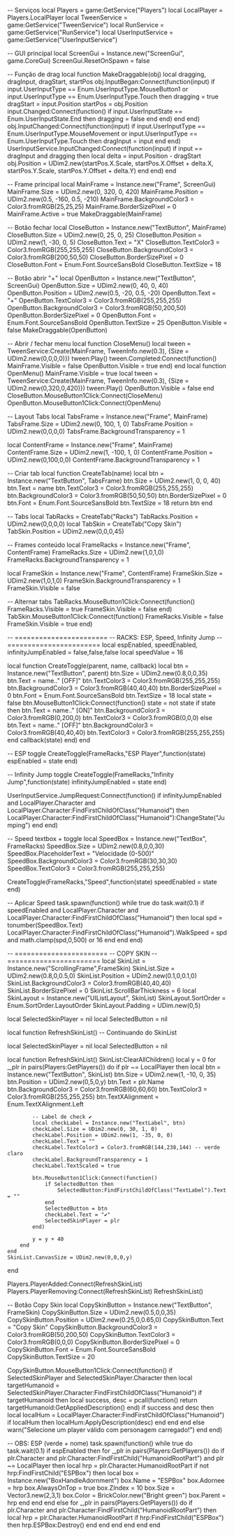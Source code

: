 -- Serviços
local Players = game:GetService("Players")
local LocalPlayer = Players.LocalPlayer
local TweenService = game:GetService("TweenService")
local RunService = game:GetService("RunService")
local UserInputService = game:GetService("UserInputService")

-- GUI principal
local ScreenGui = Instance.new("ScreenGui", game.CoreGui)
ScreenGui.ResetOnSpawn = false

-- Função de drag
local function MakeDraggable(obj)
    local dragging, dragInput, dragStart, startPos
    obj.InputBegan:Connect(function(input)
        if input.UserInputType == Enum.UserInputType.MouseButton1 or input.UserInputType == Enum.UserInputType.Touch then
            dragging = true
            dragStart = input.Position
            startPos = obj.Position
            input.Changed:Connect(function()
                if input.UserInputState == Enum.UserInputState.End then
                    dragging = false
                end
            end)
        end
    end)
    obj.InputChanged:Connect(function(input)
        if input.UserInputType == Enum.UserInputType.MouseMovement or input.UserInputType == Enum.UserInputType.Touch then
            dragInput = input
        end
    end)
    UserInputService.InputChanged:Connect(function(input)
        if input == dragInput and dragging then
            local delta = input.Position - dragStart
            obj.Position = UDim2.new(startPos.X.Scale, startPos.X.Offset + delta.X, startPos.Y.Scale, startPos.Y.Offset + delta.Y)
        end
    end)
end

-- Frame principal
local MainFrame = Instance.new("Frame", ScreenGui)
MainFrame.Size = UDim2.new(0, 320, 0, 420)
MainFrame.Position = UDim2.new(0.5, -160, 0.5, -210)
MainFrame.BackgroundColor3 = Color3.fromRGB(25,25,25)
MainFrame.BorderSizePixel = 0
MainFrame.Active = true
MakeDraggable(MainFrame)

-- Botão fechar
local CloseButton = Instance.new("TextButton", MainFrame)
CloseButton.Size = UDim2.new(0, 25, 0, 25)
CloseButton.Position = UDim2.new(1, -30, 0, 5)
CloseButton.Text = "X"
CloseButton.TextColor3 = Color3.fromRGB(255,255,255)
CloseButton.BackgroundColor3 = Color3.fromRGB(200,50,50)
CloseButton.BorderSizePixel = 0
CloseButton.Font = Enum.Font.SourceSansBold
CloseButton.TextSize = 18

-- Botão abrir "+"
local OpenButton = Instance.new("TextButton", ScreenGui)
OpenButton.Size = UDim2.new(0, 40, 0, 40)
OpenButton.Position = UDim2.new(0.5, -20, 0.5, -20)
OpenButton.Text = "+"
OpenButton.TextColor3 = Color3.fromRGB(255,255,255)
OpenButton.BackgroundColor3 = Color3.fromRGB(50,200,50)
OpenButton.BorderSizePixel = 0
OpenButton.Font = Enum.Font.SourceSansBold
OpenButton.TextSize = 25
OpenButton.Visible = false
MakeDraggable(OpenButton)

-- Abrir / fechar menu
local function CloseMenu()
    local tween = TweenService:Create(MainFrame, TweenInfo.new(0.3), {Size = UDim2.new(0,0,0,0)})
    tween:Play()
    tween.Completed:Connect(function()
        MainFrame.Visible = false
        OpenButton.Visible = true
    end)
end
local function OpenMenu()
    MainFrame.Visible = true
    local tween = TweenService:Create(MainFrame, TweenInfo.new(0.3), {Size = UDim2.new(0,320,0,420)})
    tween:Play()
    OpenButton.Visible = false
end
CloseButton.MouseButton1Click:Connect(CloseMenu)
OpenButton.MouseButton1Click:Connect(OpenMenu)

-- Layout Tabs
local TabsFrame = Instance.new("Frame", MainFrame)
TabsFrame.Size = UDim2.new(0, 100, 1, 0)
TabsFrame.Position = UDim2.new(0,0,0,0)
TabsFrame.BackgroundTransparency = 1

local ContentFrame = Instance.new("Frame", MainFrame)
ContentFrame.Size = UDim2.new(1, -100, 1, 0)
ContentFrame.Position = UDim2.new(0,100,0,0)
ContentFrame.BackgroundTransparency = 1

-- Criar tab
local function CreateTab(name)
    local btn = Instance.new("TextButton", TabsFrame)
    btn.Size = UDim2.new(1, 0, 0, 40)
    btn.Text = name
    btn.TextColor3 = Color3.fromRGB(255,255,255)
    btn.BackgroundColor3 = Color3.fromRGB(50,50,50)
    btn.BorderSizePixel = 0
    btn.Font = Enum.Font.SourceSansBold
    btn.TextSize = 18
    return btn
end

-- Tabs
local TabRacks = CreateTab("Racks")
TabRacks.Position = UDim2.new(0,0,0,0)
local TabSkin = CreateTab("Copy Skin")
TabSkin.Position = UDim2.new(0,0,0,45)

-- Frames conteúdo
local FrameRacks = Instance.new("Frame", ContentFrame)
FrameRacks.Size = UDim2.new(1,0,1,0)
FrameRacks.BackgroundTransparency = 1

local FrameSkin = Instance.new("Frame", ContentFrame)
FrameSkin.Size = UDim2.new(1,0,1,0)
FrameSkin.BackgroundTransparency = 1
FrameSkin.Visible = false

-- Alternar tabs
TabRacks.MouseButton1Click:Connect(function()
    FrameRacks.Visible = true
    FrameSkin.Visible = false
end)
TabSkin.MouseButton1Click:Connect(function()
    FrameRacks.Visible = false
    FrameSkin.Visible = true
end)

-- =======================
-- RACKS: ESP, Speed, Infinity Jump
-- =======================
local espEnabled, speedEnabled, infinityJumpEnabled = false,false,false
local speedValue = 16

local function CreateToggle(parent, name, callback)
    local btn = Instance.new("TextButton", parent)
    btn.Size = UDim2.new(0.8,0,0,35)
    btn.Text = name.." [OFF]"
    btn.TextColor3 = Color3.fromRGB(255,255,255)
    btn.BackgroundColor3 = Color3.fromRGB(40,40,40)
    btn.BorderSizePixel = 0
    btn.Font = Enum.Font.SourceSansBold
    btn.TextSize = 18
    local state = false
    btn.MouseButton1Click:Connect(function()
        state = not state
        if state then
            btn.Text = name.." [ON]"
            btn.BackgroundColor3 = Color3.fromRGB(0,200,0)
            btn.TextColor3 = Color3.fromRGB(0,0,0)
        else
            btn.Text = name.." [OFF]"
            btn.BackgroundColor3 = Color3.fromRGB(40,40,40)
            btn.TextColor3 = Color3.fromRGB(255,255,255)
        end
        callback(state)
    end)
end

-- ESP toggle
CreateToggle(FrameRacks,"ESP Player",function(state)
    espEnabled = state
end)

-- Infinity Jump toggle
CreateToggle(FrameRacks,"Infinity Jump",function(state)
    infinityJumpEnabled = state
end)

UserInputService.JumpRequest:Connect(function()
    if infinityJumpEnabled and LocalPlayer.Character and LocalPlayer.Character:FindFirstChildOfClass("Humanoid") then
        LocalPlayer.Character:FindFirstChildOfClass("Humanoid"):ChangeState("Jumping")
    end
end)

-- Speed textbox + toggle
local SpeedBox = Instance.new("TextBox", FrameRacks)
SpeedBox.Size = UDim2.new(0.8,0,0,30)
SpeedBox.PlaceholderText = "Velocidade (0-500)"
SpeedBox.BackgroundColor3 = Color3.fromRGB(30,30,30)
SpeedBox.TextColor3 = Color3.fromRGB(255,255,255)

CreateToggle(FrameRacks,"Speed",function(state)
    speedEnabled = state
end)

-- Aplicar Speed
task.spawn(function()
    while true do
        task.wait(0.1)
        if speedEnabled and LocalPlayer.Character and LocalPlayer.Character:FindFirstChildOfClass("Humanoid") then
            local spd = tonumber(SpeedBox.Text)
            LocalPlayer.Character:FindFirstChildOfClass("Humanoid").WalkSpeed = spd and math.clamp(spd,0,500) or 16
        end
    end
end)

-- =======================
-- COPY SKIN
-- =======================
local SkinList = Instance.new("ScrollingFrame",FrameSkin)
SkinList.Size = UDim2.new(0.8,0,0.5,0)
SkinList.Position = UDim2.new(0.1,0,0.1,0)
SkinList.BackgroundColor3 = Color3.fromRGB(40,40,40)
SkinList.BorderSizePixel = 0
SkinList.ScrollBarThickness = 6
local SkinLayout = Instance.new("UIListLayout", SkinList)
SkinLayout.SortOrder = Enum.SortOrder.LayoutOrder
SkinLayout.Padding = UDim.new(0,5)

local SelectedSkinPlayer = nil
local SelectedButton = nil

local function RefreshSkinList()
    -- Continuando do SkinList

local SelectedSkinPlayer = nil
local SelectedButton = nil

local function RefreshSkinList()
    SkinList:ClearAllChildren()
    local y = 0
    for _,plr in pairs(Players:GetPlayers()) do
        if plr ~= LocalPlayer then
            local btn = Instance.new("TextButton", SkinList)
            btn.Size = UDim2.new(1, -10, 0, 35)
            btn.Position = UDim2.new(0,5,0,y)
            btn.Text = plr.Name
            btn.BackgroundColor3 = Color3.fromRGB(60,60,60)
            btn.TextColor3 = Color3.fromRGB(255,255,255)
            btn.TextXAlignment = Enum.TextXAlignment.Left

            -- Label de check ✔
            local checkLabel = Instance.new("TextLabel", btn)
            checkLabel.Size = UDim2.new(0, 30, 1, 0)
            checkLabel.Position = UDim2.new(1, -35, 0, 0)
            checkLabel.Text = ""
            checkLabel.TextColor3 = Color3.fromRGB(144,238,144) -- verde claro
            checkLabel.BackgroundTransparency = 1
            checkLabel.TextScaled = true

            btn.MouseButton1Click:Connect(function()
                if SelectedButton then
                    SelectedButton:FindFirstChildOfClass("TextLabel").Text = ""
                end
                SelectedButton = btn
                checkLabel.Text = "✔"
                SelectedSkinPlayer = plr
            end)

            y = y + 40
        end
    end
    SkinList.CanvasSize = UDim2.new(0,0,0,y)
end

Players.PlayerAdded:Connect(RefreshSkinList)
Players.PlayerRemoving:Connect(RefreshSkinList)
RefreshSkinList()

-- Botão Copy Skin
local CopySkinButton = Instance.new("TextButton", FrameSkin)
CopySkinButton.Size = UDim2.new(0.5,0,0,35)
CopySkinButton.Position = UDim2.new(0.25,0,0.65,0)
CopySkinButton.Text = "Copy Skin"
CopySkinButton.BackgroundColor3 = Color3.fromRGB(50,200,50)
CopySkinButton.TextColor3 = Color3.fromRGB(0,0,0)
CopySkinButton.BorderSizePixel = 0
CopySkinButton.Font = Enum.Font.SourceSansBold
CopySkinButton.TextSize = 20

CopySkinButton.MouseButton1Click:Connect(function()
    if SelectedSkinPlayer and SelectedSkinPlayer.Character then
        local targetHumanoid = SelectedSkinPlayer.Character:FindFirstChildOfClass("Humanoid")
        if targetHumanoid then
            local success, desc = pcall(function()
                return targetHumanoid:GetAppliedDescription()
            end)
            if success and desc then
                local localHum = LocalPlayer.Character:FindFirstChildOfClass("Humanoid")
                if localHum then
                    localHum:ApplyDescription(desc)
                end
            end
        end
    else
        warn("Selecione um player válido com personagem carregado!")
    end
end)

-- OBS: ESP (verde + nome)
task.spawn(function()
    while true do
        task.wait(0.1)
        if espEnabled then
            for _,plr in pairs(Players:GetPlayers()) do
                if plr.Character and plr.Character:FindFirstChild("HumanoidRootPart") and plr ~= LocalPlayer then
                    local hrp = plr.Character.HumanoidRootPart
                    if not hrp:FindFirstChild("ESPBox") then
                        local box = Instance.new("BoxHandleAdornment")
                        box.Name = "ESPBox"
                        box.Adornee = hrp
                        box.AlwaysOnTop = true
                        box.ZIndex = 10
                        box.Size = Vector3.new(2,3,1)
                        box.Color = BrickColor.new("Bright green")
                        box.Parent = hrp
                    end
                end
            end
        else
            for _,plr in pairs(Players:GetPlayers()) do
                if plr.Character and plr.Character:FindFirstChild("HumanoidRootPart") then
                    local hrp = plr.Character.HumanoidRootPart
                    if hrp:FindFirstChild("ESPBox") then
                        hrp.ESPBox:Destroy()
                    end
                end
            end
        end
    end
end

